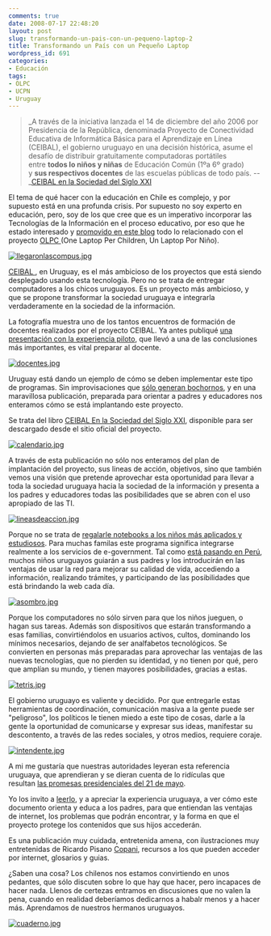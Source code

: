 ```yaml
---
comments: true
date: 2008-07-17 22:48:20
layout: post
slug: transformando-un-pais-con-un-pequeno-laptop-2
title: Transformando un País con un Pequeño Laptop
wordpress_id: 691
categories:
- Educación
tags:
- OLPC
- UCPN
- Uruguay
---
```


> _A través de la iniciativa lanzada el 14 de diciembre del año 2006 por Presidencia de la República, denominada Proyecto de Conectividad Educativa de Informática Básica para el Aprendizaje en Línea (CEIBAL), el gobierno uruguayo en una decisión histórica, asume el desafío de distribuir gratuitamente
computadoras portátiles entre **todos lo niños y niñas** de Educación Común (1ºa 6º grado) y **sus respectivos docentes** de las escuelas públicas de todo país. -- _[CEIBAL en la Sociedad del Siglo XXI](http://www.ceibal.edu.uy/gobiernoelectronico/pdf_libro/Libro_CEIBAL_en_la_sociedad_del_siglo_XXI.pdf)


El tema de qué hacer con la educación en Chile es complejo, y por supuesto está en una profunda crisis. Por supuesto no soy experto en educación, pero, soy de los que cree que es un imperativo incorporar las Tecnologías de la Información en el proceso educativo, por eso que he estado interesado y [promovido en este blog](http://www.lnds.net/ulpn/) todo lo relacionado con el proyecto [OLPC ](http://www.laptop.org/)(One Laptop Per Children, Un Laptop Por Niño).

[![llegaronlascompus.jpg](file:///I:/documentos/blogs/lnds/La%20Naturaleza%20del%20Software%20%20Archivos%20Julio%202008_files/llegaronlascompus-thumb-300x197.jpg)](http://www.lnds.net/llegaronlascompus.html)

[CEIBAL ](http://www.ceibal.edu.uy/portal/), en Uruguay, es el más ambicioso de los proyectos que está siendo desplegado usando esta tecnología. Pero no se trata de entregar computadores a los chicos uruguayos. Es un proyecto más ambicioso, y que se propone transformar la sociedad uruguaya e integrarla verdaderamente en la sociedad de la información.

La fotografía muestra uno de los tantos encuentros de formación de docentes realizados por el proyecto CEIBAL. Ya antes publiqué [una presentación con la experiencia piloto](http://www.lnds.net/2007/11/el_proyecto_ceibal_midiendo_el_impacto_d.html), que llevó a una de las conclusiones más importantes, es vital preparar al docente.

[![docentes.jpg](file:///I:/documentos/blogs/lnds/La%20Naturaleza%20del%20Software%20%20Archivos%20Julio%202008_files/docentes-thumb-350x242.jpg)](http://www.lnds.net/images/docentes.jpg)

Uruguay está dando un ejemplo de cómo se deben implementar este tipo de programas. Sin improvisaciones que [sólo generan bochornos](http://www.lnds.net/2008/07/un_computador_por_nino_el_caso_rumano.html), y en una maravillosa publicación, preparada para orientar a padres y educadores nos enteramos cómo se está implantando este proyecto.

Se trata del libro [CEIBAL En la Sociedad del Siglo XXI](http://www.ceibal.edu.uy/gobiernoelectronico/pdf_libro/Libro_CEIBAL_en_la_sociedad_del_siglo_XXI.pdf), disponible para ser descargado desde el sitio oficial del proyecto.

[![calendario.jpg](file:///I:/documentos/blogs/lnds/La%20Naturaleza%20del%20Software%20%20Archivos%20Julio%202008_files/calendario-thumb-300x160.jpg)](http://www.lnds.net/images/calendario.jpg)

A través de esta publicación no sólo nos enteramos del plan de implantación del proyecto, sus lineas de acción, objetivos, sino que también vemos una visión que pretende aprovechar esta oportunidad para llevar a toda la sociedad uruguaya hacia la sociedad de la información y presenta a los padres y educadores todas las posibilidades que se abren con el uso apropiado de las TI.

[![lineasdeaccion.jpg](file:///I:/documentos/blogs/lnds/La%20Naturaleza%20del%20Software%20%20Archivos%20Julio%202008_files/lineasdeaccion-thumb-300x146.jpg)](http://www.lnds.net/images/lineasdeaccion.html)

Porque no se trata de [regalarle notebooks a los niños más aplicados y estudiosos](http://www.lnds.net/2008/05/una_playstation_por_nino.html). Para muchas familas este programa significa integrarse realmente a los servicios de e-government. Tal como [está pasando en Perú](http://www.lnds.net/2008/02/laptops_para_escolares_peruanos_se_distr.html), muchos niños uruguayos guiarán a sus padres y los introducirán en las ventajas de usar la red para mejorar su calidad de vida, accediendo a información, realizando trámites, y participando de las posibilidades que está brindando la web cada día.

[![asombro.jpg](file:///I:/documentos/blogs/lnds/La%20Naturaleza%20del%20Software%20%20Archivos%20Julio%202008_files/asombro-thumb-300x313.jpg)](http://www.lnds.net/images/asombro.html)

Porque los computadores no sólo sirven para que los niños jueguen, o hagan sus tareas. Además son dispositivos que estarán transformando a esas familias, convirtiéndolos en usuarios activos, cultos, dominando los mínimos necesarios, dejando de ser analfabetos tecnológicos. Se convierten en personas más preparadas para aprovechar las ventajas de las nuevas tecnologías, que no pierden su identidad, y no tienen por qué, pero que amplían su mundo, y tienen mayores posibilidades, gracias a estas.

[![tetris.jpg](file:///I:/documentos/blogs/lnds/La%20Naturaleza%20del%20Software%20%20Archivos%20Julio%202008_files/tetris-thumb-300x245.jpg)](http://www.lnds.net/tetris.html)

El gobierno uruguayo es valiente y decidido. Por que entregarle estas herramientas de coordinación, comunicación masiva a la gente puede ser "peligroso", los políticos le tienen miedo a este tipo de cosas, darle a la gente la oportunidad de comunicarse y expresar sus ideas, manifestar su descontento, a través de las redes sociales, y otros medios, requiere coraje.

[![intendente.jpg](file:///I:/documentos/blogs/lnds/La%20Naturaleza%20del%20Software%20%20Archivos%20Julio%202008_files/intendente-thumb-300x319.jpg)](http://www.lnds.net/images/intendente.html)

A mi me gustaría que nuestras autoridades leyeran esta referencia uruguaya, que aprendieran y se dieran cuenta de lo ridículas que resultan [las promesas presidenciales del 21 de mayo](http://www.lnds.net/2008/05/una_playstation_por_nino.html).

Yo los invito a [leerlo](http://www.ceibal.edu.uy/gobiernoelectronico/pdf_libro/Libro_CEIBAL_en_la_sociedad_del_siglo_XXI.pdf), y a apreciar la experiencia uruguaya, a ver cómo este documento orienta y educa a los padres, para que entiendan las ventajas de internet, los problemas que podrán encontrar, y la forma en que el proyecto protege los contenidos que sus hijos accederán.

Es una publicación muy cuidada, entretenida amena, con ilustraciones muy entretenidas de Ricardo Pisano [Copani](http://www.coyoteanimacion.com/), recursos a los que pueden acceder por internet, glosarios y guias.

¿Saben una cosa? Los chilenos nos estamos convirtiendo en unos pedantes, que sólo discuten sobre lo que hay que hacer, pero incapaces de hacer nada. Llenos de certezas entramos en discusiones que no valen la pena, cuando en realidad deberíamos dedicarnos a habalr menos y a hacer más. Aprendamos de nuestros hermanos uruguayos.

[![cuaderno.jpg](file:///I:/documentos/blogs/lnds/La%20Naturaleza%20del%20Software%20%20Archivos%20Julio%202008_files/cuaderno-thumb-400x282.jpg)](http://www.lnds.net/images/cuaderno.html)
